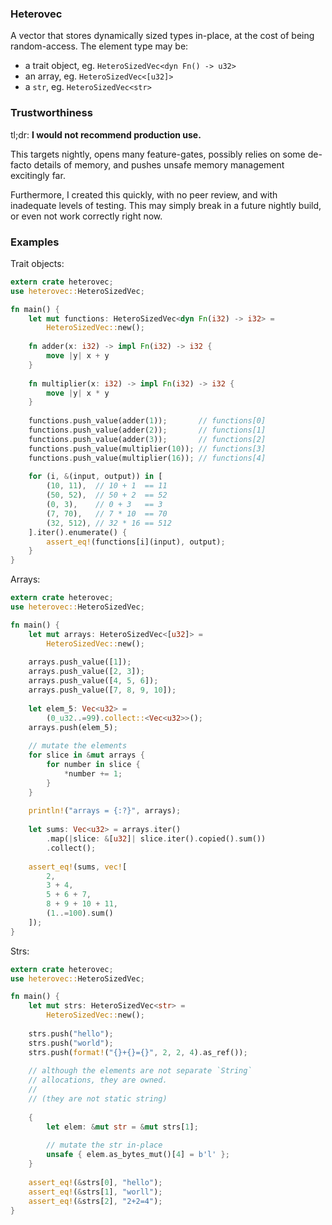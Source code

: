
### Heterovec

A vector that stores dynamically sized types in-place, at the cost of being 
random-access. The element type may be:

- a trait object, eg. `HeteroSizedVec<dyn Fn() -> u32>`
- an array, eg. `HeteroSizedVec<[u32]>`
- a `str`, eg. `HeteroSizedVec<str>`

### Trustworthiness

tl;dr: **I would not recommend production use.**

This targets nightly, opens many feature-gates, possibly relies on some de-facto details
of memory, and pushes unsafe memory management excitingly far. 

Furthermore, I created this quickly, with no peer review, and with inadequate levels of
testing. This may simply break in a future nightly build, or even not work correctly
right now.    

### Examples

Trait objects:

```rust
extern crate heterovec;
use heterovec::HeteroSizedVec;

fn main() {
    let mut functions: HeteroSizedVec<dyn Fn(i32) -> i32> =
        HeteroSizedVec::new();
    
    fn adder(x: i32) -> impl Fn(i32) -> i32 {
        move |y| x + y
    }
    
    fn multiplier(x: i32) -> impl Fn(i32) -> i32 {
        move |y| x * y
    }
    
    functions.push_value(adder(1));       // functions[0]
    functions.push_value(adder(2));       // functions[1]
    functions.push_value(adder(3));       // functions[2]
    functions.push_value(multiplier(10)); // functions[3]
    functions.push_value(multiplier(16)); // functions[4]
    
    for (i, &(input, output)) in [
        (10, 11),  // 10 + 1  == 11
        (50, 52),  // 50 + 2  == 52
        (0, 3),    // 0 + 3   == 3
        (7, 70),   // 7 * 10  == 70
        (32, 512), // 32 * 16 == 512
    ].iter().enumerate() {
        assert_eq!(functions[i](input), output);
    }
}
```

Arrays:

```rust
extern crate heterovec;
use heterovec::HeteroSizedVec;

fn main() {
    let mut arrays: HeteroSizedVec<[u32]> = 
        HeteroSizedVec::new();
    
    arrays.push_value([1]);
    arrays.push_value([2, 3]);
    arrays.push_value([4, 5, 6]);
    arrays.push_value([7, 8, 9, 10]);
    
    let elem_5: Vec<u32> = 
        (0_u32..=99).collect::<Vec<u32>>();
    arrays.push(elem_5);
    
    // mutate the elements
    for slice in &mut arrays {
        for number in slice {
            *number += 1;
        }
    }
    
    println!("arrays = {:?}", arrays);
    
    let sums: Vec<u32> = arrays.iter()
        .map(|slice: &[u32]| slice.iter().copied().sum())
        .collect();
        
    assert_eq!(sums, vec![
        2,
        3 + 4,
        5 + 6 + 7,
        8 + 9 + 10 + 11,
        (1..=100).sum()
    ]);
}
```

Strs:

```rust
extern crate heterovec;
use heterovec::HeteroSizedVec;

fn main() {
    let mut strs: HeteroSizedVec<str> = 
        HeteroSizedVec::new();
    
    strs.push("hello");
    strs.push("world");
    strs.push(format!("{}+{}={}", 2, 2, 4).as_ref());
 
    // although the elements are not separate `String` 
    // allocations, they are owned.
    //
    // (they are not static string)
    
    {
        let elem: &mut str = &mut strs[1];
        
        // mutate the str in-place
        unsafe { elem.as_bytes_mut()[4] = b'l' };
    }
    
    assert_eq!(&strs[0], "hello");
    assert_eq!(&strs[1], "worll"); 
    assert_eq!(&strs[2], "2+2=4");
}

```